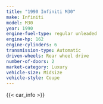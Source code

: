 ```yaml
---
title: "1990 Infiniti M30"
make: Infiniti
model: M30
year: 1990
engine-fuel-type: regular unleaded
engine-hp: 162
engine-cylinders: 6
transmission-type: Automatic
driven-wheels: Rear wheel drive
number-of-doors: 2
market-category: Luxury
vehicle-size: Midsize
vehicle-style: Coupe
---
```


{{< car_info >}}
